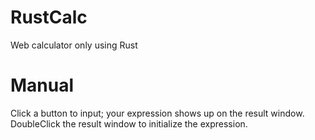# RustCalc
Web calculator only using Rust

# Manual
Click a button to input; your expression shows up on the result window.  
DoubleClick the result window to initialize the expression.
